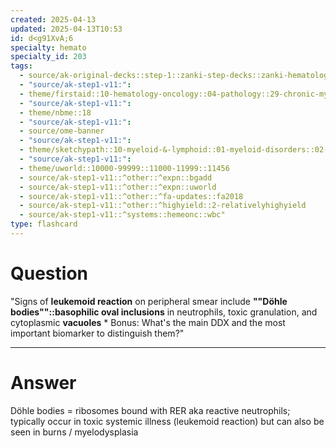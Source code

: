 ```yaml
---
created: 2025-04-13
updated: 2025-04-13T10:53
id: d<g91XvA;6
specialty: hemato
specialty_id: 203
tags:
  - source/ak-original-decks::step-1::zanki-step-decks::zanki-hematology-&-oncology::pathoma-wbc
  - "source/ak-step1-v11:": 
  - theme/firstaid::10-hematology-oncology::04-pathology::29-chronic-myeloproliferative-disorders::leukemoid-reaction
  - "source/ak-step1-v11:": 
  - theme/nbme::18
  - "source/ak-step1-v11:": 
  - source/ome-banner
  - "source/ak-step1-v11:": 
  - theme/sketchypath::10-myeloid-&-lymphoid::01-myeloid-disorders::02-acute-myeloid-leukemia-(aml)-&-chronic-myeloid-leukemia-(cml)
  - "source/ak-step1-v11:": 
  - theme/uworld::10000-99999::11000-11999::11456
  - source/ak-step1-v11::^other::^expn::bgadd
  - source/ak-step1-v11::^other::^expn::uworld
  - source/ak-step1-v11::^other::^fa-updates::fa2018
  - source/ak-step1-v11::^other::^highyield::2-relativelyhighyield
  - source/ak-step1-v11::^systems::hemeonc::wbc"
type: flashcard
---
```


# Question
"Signs of **leukemoid reaction** on peripheral smear include **""Döhle bodies""::basophilic oval inclusions** in neutrophils, toxic granulation, and cytoplasmic **vacuoles**  * Bonus: What's the main DDX and the most important biomarker to distinguish them?"

---

# Answer
Döhle bodies = ribosomes bound with RER aka reactive neutrophils; typically occur in toxic systemic illness (leukemoid reaction) but can also be seen in burns / myelodysplasia
